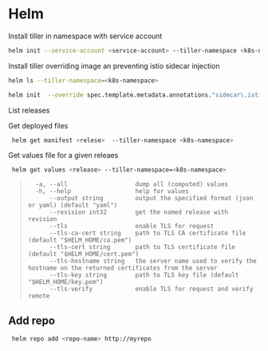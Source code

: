 # Helm

Install tiller in namespace with service account

```bash
helm init --service-account <service-account> --tiller-namespace <k8s-namespace>
```

Install tiller overriding image an preventing istio sidecar injection

```bash
helm ls --tiller-namespace=<k8s-namespace>
```

```bash
helm init  --override spec.template.metadata.annotations."sidecar\.istio\.io/inject"="false" --tiller-namespace openapi --service-account user-admin --tiller-image thirdparties/tiller:latest
```

List releases

Get deployed files

```bash
 helm get manifest <relese>  --tiller-namespace <k8s-namespace>
```

Get values file for a given releaes

```bash
 helm get values <release> --tiller-namespace=<k8s-namespace>
```

> ```text
>   -a, --all                   dump all (computed) values
>   -h, --help                  help for values
>       --output string         output the specified format (json or yaml) (default "yaml")
>       --revision int32        get the named release with revision
>       --tls                   enable TLS for request
>       --tls-ca-cert string    path to TLS CA certificate file (default "$HELM_HOME/ca.pem")
>       --tls-cert string       path to TLS certificate file (default "$HELM_HOME/cert.pem")
>       --tls-hostname string   the server name used to verify the hostname on the returned certificates from the server
>       --tls-key string        path to TLS key file (default "$HELM_HOME/key.pem")
>       --tls-verify            enable TLS for request and verify remote
> ```

## Add repo

```bash
 helm repo add <repo-name> http://myrepo
```

